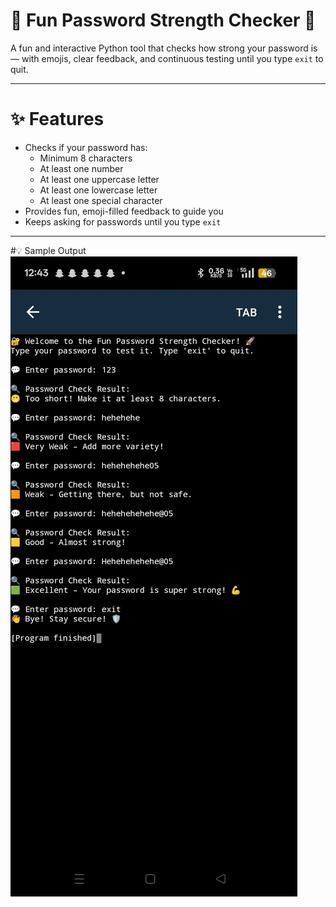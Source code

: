 # 🔐 Fun Password Strength Checker 🎉

A fun and interactive Python tool that checks how strong your password is — with emojis, clear feedback, and continuous testing until you type `exit` to quit.

---

# ✨ Features

- Checks if your password has:
  - Minimum 8 characters
  - At least one number
  - At least one uppercase letter
  - At least one lowercase letter
  - At least one special character
- Provides fun, emoji-filled feedback to guide you
- Keeps asking for passwords until you type `exit`

---

#💡 Sample Output
![Output Screenshot](output_screenshot.jpg)
